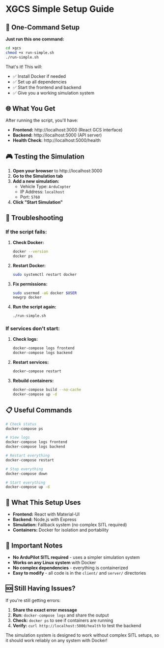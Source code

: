 # XGCS Simple Setup Guide

## 🚀 One-Command Setup

**Just run this one command:**

```bash
cd xgcs
chmod +x run-simple.sh
./run-simple.sh
```

That's it! This will:
- ✅ Install Docker if needed
- ✅ Set up all dependencies
- ✅ Start the frontend and backend
- ✅ Give you a working simulation system

## 🌐 What You Get

After running the script, you'll have:

- **Frontend:** http://localhost:3000 (React GCS interface)
- **Backend:** http://localhost:5000 (API server)
- **Health Check:** http://localhost:5000/health

## 🎮 Testing the Simulation

1. **Open your browser** to http://localhost:3000
2. **Go to the Simulation tab**
3. **Add a new simulation:**
   - Vehicle Type: `ArduCopter`
   - IP Address: `localhost`
   - Port: `5760`
4. **Click "Start Simulation"**

## 🔧 Troubleshooting

### **If the script fails:**

1. **Check Docker:**
   ```bash
   docker --version
   docker ps
   ```

2. **Restart Docker:**
   ```bash
   sudo systemctl restart docker
   ```

3. **Fix permissions:**
   ```bash
   sudo usermod -aG docker $USER
   newgrp docker
   ```

4. **Run the script again:**
   ```bash
   ./run-simple.sh
   ```

### **If services don't start:**

1. **Check logs:**
   ```bash
   docker-compose logs frontend
   docker-compose logs backend
   ```

2. **Restart services:**
   ```bash
   docker-compose restart
   ```

3. **Rebuild containers:**
   ```bash
   docker-compose build --no-cache
   docker-compose up -d
   ```

## 📋 Useful Commands

```bash
# Check status
docker-compose ps

# View logs
docker-compose logs frontend
docker-compose logs backend

# Restart everything
docker-compose restart

# Stop everything
docker-compose down

# Start everything
docker-compose up -d
```

## 🎯 What This Setup Uses

- **Frontend:** React with Material-UI
- **Backend:** Node.js with Express
- **Simulation:** Fallback system (no complex SITL required)
- **Containers:** Docker for isolation and portability

## 🚨 Important Notes

- **No ArduPilot SITL required** - uses a simpler simulation system
- **Works on any Linux system** with Docker
- **No complex dependencies** - everything is containerized
- **Easy to modify** - all code is in the `client/` and `server/` directories

## 🆘 Still Having Issues?

If you're still getting errors:

1. **Share the exact error message**
2. **Run:** `docker-compose logs` and share the output
3. **Check:** `docker ps` to see if containers are running
4. **Verify:** `curl http://localhost:5000/health` to test the backend

The simulation system is designed to work without complex SITL setups, so it should work reliably on any system with Docker! 